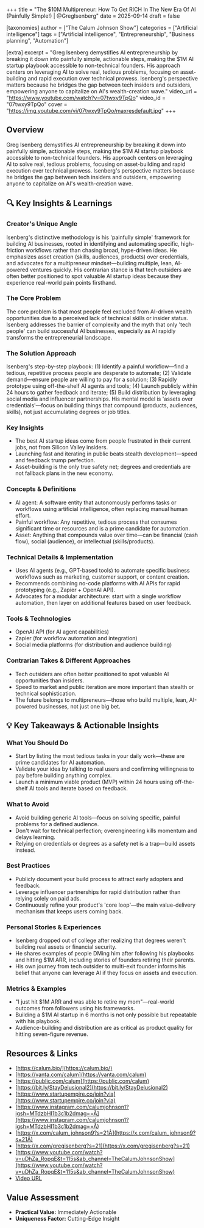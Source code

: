 +++
title = "The $10M Multipreneur: How To Get RICH In The New Era Of Al (Painfully Simple!) | @GregIsenberg"
date = 2025-09-14
draft = false

[taxonomies]
author = ["The Calum Johnson Show"]
categories = ["Artificial intelligence"]
tags = ["Artificial intelligence", "Entrepreneurship", "Business planning", "Automation"]

[extra]
excerpt = "Greg Isenberg demystifies AI entrepreneurship by breaking it down into painfully simple, actionable steps, making the $1M AI startup playbook accessible to non-technical founders. His approach centers on leveraging AI to solve real, tedious problems, focusing on asset-building and rapid execution over technical prowess. Isenberg's perspective matters because he bridges the gap between tech insiders and outsiders, empowering anyone to capitalize on AI's wealth-creation wave."
video_url = "https://www.youtube.com/watch?v=07twxy9TpQo"
video_id = "07twxy9TpQo"
cover = "https://img.youtube.com/vi/07twxy9TpQo/maxresdefault.jpg"
+++

## Overview

Greg Isenberg demystifies AI entrepreneurship by breaking it down into painfully simple, actionable steps, making the $1M AI startup playbook accessible to non-technical founders. His approach centers on leveraging AI to solve real, tedious problems, focusing on asset-building and rapid execution over technical prowess. Isenberg's perspective matters because he bridges the gap between tech insiders and outsiders, empowering anyone to capitalize on AI's wealth-creation wave.

## 🔍 Key Insights & Learnings

### Creator's Unique Angle
Isenberg's distinctive methodology is his 'painfully simple' framework for building AI businesses, rooted in identifying and automating specific, high-friction workflows rather than chasing broad, hype-driven ideas. He emphasizes asset creation (skills, audiences, products) over credentials, and advocates for a multipreneur mindset—building multiple, lean, AI-powered ventures quickly. His contrarian stance is that tech outsiders are often better positioned to spot valuable AI startup ideas because they experience real-world pain points firsthand.

### The Core Problem
The core problem is that most people feel excluded from AI-driven wealth opportunities due to a perceived lack of technical skills or insider status. Isenberg addresses the barrier of complexity and the myth that only 'tech people' can build successful AI businesses, especially as AI rapidly transforms the entrepreneurial landscape.

### The Solution Approach
Isenberg's step-by-step playbook: (1) Identify a painful workflow—find a tedious, repetitive process people are desperate to automate; (2) Validate demand—ensure people are willing to pay for a solution; (3) Rapidly prototype using off-the-shelf AI agents and tools; (4) Launch publicly within 24 hours to gather feedback and iterate; (5) Build distribution by leveraging social media and influencer partnerships. His mental model is 'assets over credentials'—focus on building things that compound (products, audiences, skills), not just accumulating degrees or job titles.

### Key Insights
- The best AI startup ideas come from people frustrated in their current jobs, not from Silicon Valley insiders.
- Launching fast and iterating in public beats stealth development—speed and feedback trump perfection.
- Asset-building is the only true safety net; degrees and credentials are not fallback plans in the new economy.

### Concepts & Definitions
- AI agent: A software entity that autonomously performs tasks or workflows using artificial intelligence, often replacing manual human effort.
- Painful workflow: Any repetitive, tedious process that consumes significant time or resources and is a prime candidate for automation.
- Asset: Anything that compounds value over time—can be financial (cash flow), social (audience), or intellectual (skills/products).

### Technical Details & Implementation
- Uses AI agents (e.g., GPT-based tools) to automate specific business workflows such as marketing, customer support, or content creation.
- Recommends combining no-code platforms with AI APIs for rapid prototyping (e.g., Zapier + OpenAI API).
- Advocates for a modular architecture: start with a single workflow automation, then layer on additional features based on user feedback.

### Tools & Technologies
- OpenAI API (for AI agent capabilities)
- Zapier (for workflow automation and integration)
- Social media platforms (for distribution and audience building)

### Contrarian Takes & Different Approaches
- Tech outsiders are often better positioned to spot valuable AI opportunities than insiders.
- Speed to market and public iteration are more important than stealth or technical sophistication.
- The future belongs to multipreneurs—those who build multiple, lean, AI-powered businesses, not just one big bet.

## 💡 Key Takeaways & Actionable Insights

### What You Should Do
- Start by listing the most tedious tasks in your daily work—these are prime candidates for AI automation.
- Validate your idea by talking to real users and confirming willingness to pay before building anything complex.
- Launch a minimum viable product (MVP) within 24 hours using off-the-shelf AI tools and iterate based on feedback.

### What to Avoid
- Avoid building generic AI tools—focus on solving specific, painful problems for a defined audience.
- Don't wait for technical perfection; overengineering kills momentum and delays learning.
- Relying on credentials or degrees as a safety net is a trap—build assets instead.

### Best Practices
- Publicly document your build process to attract early adopters and feedback.
- Leverage influencer partnerships for rapid distribution rather than relying solely on paid ads.
- Continuously refine your product's 'core loop'—the main value-delivery mechanism that keeps users coming back.

### Personal Stories & Experiences
- Isenberg dropped out of college after realizing that degrees weren't building real assets or financial security.
- He shares examples of people DMing him after following his playbooks and hitting $1M ARR, including stories of founders retiring their parents.
- His own journey from tech outsider to multi-exit founder informs his belief that anyone can leverage AI if they focus on assets and execution.

### Metrics & Examples
- "I just hit $1M ARR and was able to retire my mom"—real-world outcomes from followers using his frameworks.
- Building a $1M AI startup in 6 months is not only possible but repeatable with his playbook.
- Audience-building and distribution are as critical as product quality for hitting seven-figure revenue.

## Resources & Links

- [https://calum.bio/](https://calum.bio/)
- [https://vanta.com/calum](https://vanta.com/calum)
- [https://public.com/calum](https://public.com/calum)
- [https://bit.ly/StayDelusional2](https://bit.ly/StayDelusional2)
- [https://www.startupempire.co/join?via](https://www.startupempire.co/join?via)
- [https://www.instagram.com/calumjohnson1?igsh=MTdzbHI1b3c1b2dmag==Â](https://www.instagram.com/calumjohnson1?igsh=MTdzbHI1b3c1b2dmag==Â)
- [https://x.com/calum_johnson9?s=21Â](https://x.com/calum_johnson9?s=21Â)
- [https://x.com/gregisenberg?s=21](https://x.com/gregisenberg?s=21)
- [https://www.youtube.com/watch?v=uDhZa_RopqE&t=115s&ab_channel=TheCalumJohnsonShow](https://www.youtube.com/watch?v=uDhZa_RopqE&t=115s&ab_channel=TheCalumJohnsonShow)
- [Video URL](https://www.youtube.com/watch?v=07twxy9TpQo)

## Value Assessment
- **Practical Value:** Immediately Actionable
- **Uniqueness Factor:** Cutting-Edge Insight

